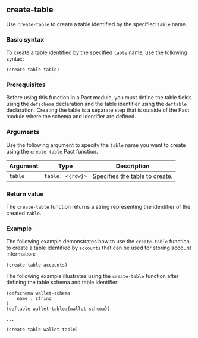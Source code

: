 ## create-table

Use `create-table` to create a table identified by the specified `table` name.

### Basic syntax

To create a table identified by the specified `table` name, use the following syntax:

```pact
(create-table table)
```

### Prerequisites

Before using this function in a Pact module, you must define the table fields using the `defschema` declaration and the table identifier using the `deftable` declaration. 
Creating the table is a separate step that is outside of the Pact module where the schema and identifier are defined.

### Arguments

Use the following argument to specify the `table` name you want to create using the `create-table` Pact function.

| Argument | Type | Description |
| --- | --- | --- |
| `table` | `table: <{row}>` | Specifies the table to create. |

### Return value

The `create-table` function returns a string representing the identifier of the created `table`.

### Example

The following example demonstrates how to use the `create-table` function to create a table identified by `accounts` that can be used for storing account information:

```pact
(create-table accounts)
```

The following example illustrates using the `create-table` function after defining the table schema and table identifier:

```pact
(defschema wallet-schema
	name : string
)
(deftable wallet-table:{wallet-schema})

...

(create-table wallet-table)
```